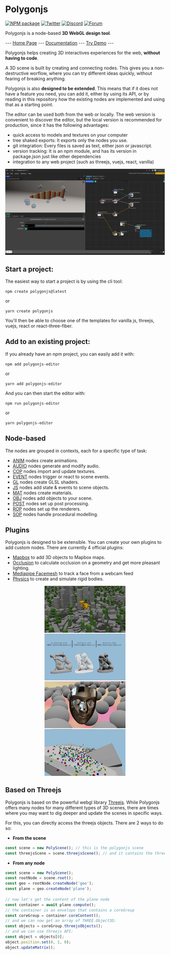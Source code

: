 # Polygonjs

[![NPM package][npm]][npm-url]
[![Twitter][twitter-img]][twitter-url]
[![Discord][discord-img]][discord-url]
[![Forum][forum-img]][forum-url]

Polygonjs is a node-based **3D WebGL design tool**.

--- [Home Page](https://polygonjs.com/) --- [Documentation](https://polygonjs.com/docs) --- [Try Demo](https://polygonjs.com/demo) ---

Polygonjs helps creating 3D interactives experiences for the web, **without having to code**.

A 3D scene is built by creating and connecting nodes. This gives you a non-destructive worflow, where you can try different ideas quickly, without fearing of breaking anything.

Polygonjs is also **designed to be extended**. This means that if it does not have a feature you need, you can add it, either by using its API, or by reading in this repository how the existing nodes are implemented and using that as a starting point.

The editor can be used both from the web or locally. The web version is convenient to discover the editor, but the local version is recommended for production, since it has the following advantages:

-   quick access to models and textures on your computer
-   tree shaked exports: It exports only the nodes you use.
-   git integration: Every files is saved as text, either json or javascript.
-   version tracking: It is an npm module, and has its version in package.json just like other dependencies
-   integration to any web project (such as threejs, vuejs, react, vanilla)

![Inside Polygonjs node-based Editor](https://raw.githubusercontent.com/polygonjs/polygonjs-assets/master/demo/media/demo.003.jpg?v=1)

## Start a project:

The easiest way to start a project is by using the cli tool:

`npm create polygonjs@latest`

or

`yarn create polygonjs`

You'll then be able to choose one of the templates for vanilla js, threejs, vuejs, react or react-three-fiber.

## Add to an existing project:

If you already have an npm project, you can easily add it with:

`npm add polygonjs-editor`

or

`yarn add polygonjs-editor`

And you can then start the editor with:

`npm run polygonjs-editor`

or

`yarn polygonjs-editor`

## Node-based

The nodes are grouped in contexts, each for a specific type of task:

-   [ANIM](https://polygonjs.com/docs/nodes/anim) nodes create animations.
-   [AUDIO](https://polygonjs.com/docs/nodes/audio) nodes generate and modify audio.
-   [COP](https://polygonjs.com/docs/nodes/cop) nodes import and update textures.
-   [EVENT](https://polygonjs.com/docs/nodes/event) nodes trigger or react to scene events.
-   [GL](https://polygonjs.com/docs/nodes/gl) nodes create GLSL shaders.
-   [JS](https://polygonjs.com/docs/nodes/js) nodes add state & events to scene objects.
-   [MAT](https://polygonjs.com/docs/nodes/mat) nodes create materials.
-   [OBJ](https://polygonjs.com/docs/nodes/obj) nodes add objects to your scene.
-   [POST](https://polygonjs.com/docs/nodes/post) nodes set up post processing.
-   [ROP](https://polygonjs.com/docs/nodes/rop) nodes set up the renderers.
-   [SOP](https://polygonjs.com/docs/nodes/sop) nodes handle procedural modelling.

## Plugins

Polygonjs is designed to be extensible. You can create your own plugins to add custom nodes. There are currently 4 official plugins:

-   [Mapbox](https://github.com/polygonjs/polygonjs-plugin-mapbox) to add 3D objects to Mapbox maps.
-   [Occlusion](https://github.com/polygonjs/polygonjs-plugin-occlusion) to calculate occlusion on a geometry and get more pleasant lighting.
-   [Mediapipe Facemesh](https://github.com/polygonjs/polygonjs-plugin-mediapipe-facemesh) to track a face from a webcam feed
-   [Physics](https://github.com/polygonjs/polygonjs-plugin-physics) to create and simulate rigid bodies.

<div align="center">
  <a href="https://github.com/polygonjs/plugin-mapbox" target="_blank"><img width="256" src="https://raw.githubusercontent.com/polygonjs/example-plugin-mapbox/main/doc/mapbox_examples.256.jpg" /></a>
  <a href="https://github.com/polygonjs/plugin-occlusion" target="_blank"><img width="256" src="https://raw.githubusercontent.com/polygonjs/example-plugin-occlusion/main/doc/occlusion_examples.256.jpg" /></a>
</div>
<div align="center">
  <a href="https://github.com/polygonjs/plugin-mediapipe-facemesh" target="_blank"><img width="256" src="https://github.com/polygonjs/example-plugin-mediapipe_facemesh/blob/main/public/images/metal.jpg?raw=true" /></a>
  <a href="https://github.com/polygonjs/plugin-physics" target="_blank"><img width="256" src="https://raw.githubusercontent.com/polygonjs/example-plugin-physics/main/doc/physics_examples.256.jpg" /></a>
</div>

[npm]: https://img.shields.io/npm/v/@polygonjs/polygonjs.svg
[npm-url]: https://www.npmjs.com/package/@polygonjs/polygonjs
[lgtm]: https://img.shields.io/lgtm/grade/javascript/g/polygonjs/polygonjs.svg?label=code%20quality
[lgtm-url]: https://lgtm.com/projects/g/polygonjs/polygonjs/
[twitter-img]: https://img.shields.io/twitter/follow/polygonjs.svg?style=social&label=Follow
[twitter-url]: https://twitter.com/polygonjs
[discord-img]: https://img.shields.io/discord/957773366419406888
[discord-url]: https://polygonjs.com/discord
[forum-img]: https://img.shields.io/discourse/status?server=https%3A%2F%2Fforum.polygonjs.com
[forum-url]: https://polygonjs.com/forum

## Based on Threejs

Polygonjs is based on the powerful webgl library [Threejs](https://threejs.org/). While Polygonjs offers many nodes for many different types of 3D scenes, there are times where you may want to dig deeper and update the scenes in specific ways.

For this, you can directly access the threejs objects. There are 2 ways to do so:

-   **From the scene**

```javascript
const scene = new PolyScene(); // this is the polygonjs scene
const threejsScene = scene.threejsScene(); // and it contains the threejs scene
```

-   **From any node**

```javascript
const scene = new PolyScene();
const rootNode = scene.root();
const geo = rootNode.createNode('geo');
const plane = geo.createNode('plane');

// now let's get the content of the plane node
const container = await plane.compute();
// the container is an envelope that contains a coreGroup
const coreGroup = container.coreContent();
// and we can now get an array of THREE.Object3D:
const objects = coreGroup.threejsObjects();
// and we can use threejs API:
const object = objects[0];
object.position.set(0, 1, 0);
object.updateMatrix();
```

